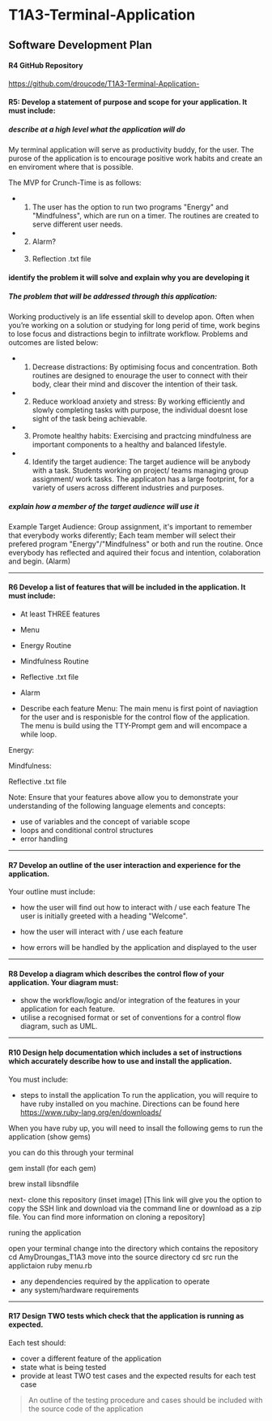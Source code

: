 # T1A3-Terminal-Application
## Software Development Plan 

#### R4 GitHub Repository 

https://github.com/droucode/T1A3-Terminal-Application- 

#### R5: Develop a statement of purpose and scope for your application. It must include:


##### describe at a high level what the application will do
My terminal application will serve as productivity buddy, for the user. The purose of the application is to encourage  positive work habits and create an en enviroment where that is possible.

The MVP for Crunch-Time is as follows: 

- 1. The user has the option to run two programs "Energy" and "Mindfulness", which are run on a timer. The routines are created to serve different user needs.
- 2. Alarm?
- 3. Reflection .txt file 

#### identify the problem it will solve and explain why you are developing it
##### The problem that will be addressed through this application: 

Working productively is an life essential skill to develop apon. Often when you’re working on a solution or studying for long perid of time, work begins to lose focus and distractions begin to infiltrate workflow. Problems and outcomes are listed below: 
 
- 1. Decrease distractions: By optimising focus and concentration. Both routines are designed to enourage the user to connect with their body, clear their mind and discover the intention of their task. 

- 2. Reduce workload anxiety and stress: By working efficiently and slowly completing tasks with purpose, the individual doesnt lose sight of the task being achievable. 

- 3. Promote healthy habits: Exercising and practcing mindfulness are important components to a healthy and balanced lifestyle. 

- 4. Identify the target audience:
The target audience will be anybody with a task. Students working on project/ teams managing group assignment/ work tasks. The applicaton has a large footprint, for a variety of users across different industries and purposes. 

##### explain how a member of the target audience will use it
Example Target Audience: Group assignment, it's important to remember that everybody works diferently; Each team member will select their prefered program "Energy"/"Mindfulness" or both and run the routine. Once everybody has reflected and aquired their focus and intention, colaboration and begin. (Alarm)

____________________________________________________________________________________________________________________
#### R6	Develop a list of features that will be included in the application. It must include:
- At least THREE features
- Menu 
- Energy Routine
- Mindfulness Routine
- Reflective .txt file 
- Alarm 

- Describe each feature
Menu: The main menu is first point of naviagtion for the user and is responisble for the control flow of the application. The menu is build using the TTY-Prompt gem and will encompace a while loop.  

Energy: 

Mindfulness:

Reflective .txt file 


Note: Ensure that your features above allow you to demonstrate your understanding of the following language elements and concepts:
- use of variables and the concept of variable scope
- loops and conditional control structures
- error handling
_____________________________________________________________________________________________________________________
#### R7	Develop an outline of the user interaction and experience for the application.
Your outline must include:
- how the user will find out how to interact with / use each feature
The user is initially greeted with a heading "Welcome". 


- how the user will interact with / use each feature
- how errors will be handled by the application and displayed to the user

_____________________________________________________________________________________________________________________

#### R8	Develop a diagram which describes the control flow of your application. Your diagram must:
- show the workflow/logic and/or integration of the features in your application for each feature.
- utilise a recognised format or set of conventions for a control flow diagram, such as UML.
_______________________________________________________________________________

#### R10 Design help documentation which includes a set of instructions which accurately describe how to use and install the application.

You must include:
- steps to install the application
To run the application, you will require to have ruby installed on you machine. Directions can be found here https://www.ruby-lang.org/en/downloads/

When you have ruby up, you will need to insall the following gems to run the application (show gems)

you can do this through your terminal 

gem install (for each gem)

brew install libsndfile 

next- clone this repository (inset image) [This link will give you the option to copy the SSH link and download via the command line or download as a zip file. You can find more information on cloning a repository]

runing the application 

open your terminal 
change into the directory which contains the repository 
cd AmyDroungas_T1A3
move into the source directory 
cd src 
run the applictaion 
ruby menu.rb 



- any dependencies required by the application to operate
- any system/hardware requirements


_____________________________________________________________________________________
#### R17	Design TWO tests which check that the application is running as expected.

Each test should:
- cover a different feature of the application
- state what is being tested
- provide at least TWO test cases and the expected results for each test case

> An outline of the testing procedure and cases should be included with the source code of the application

